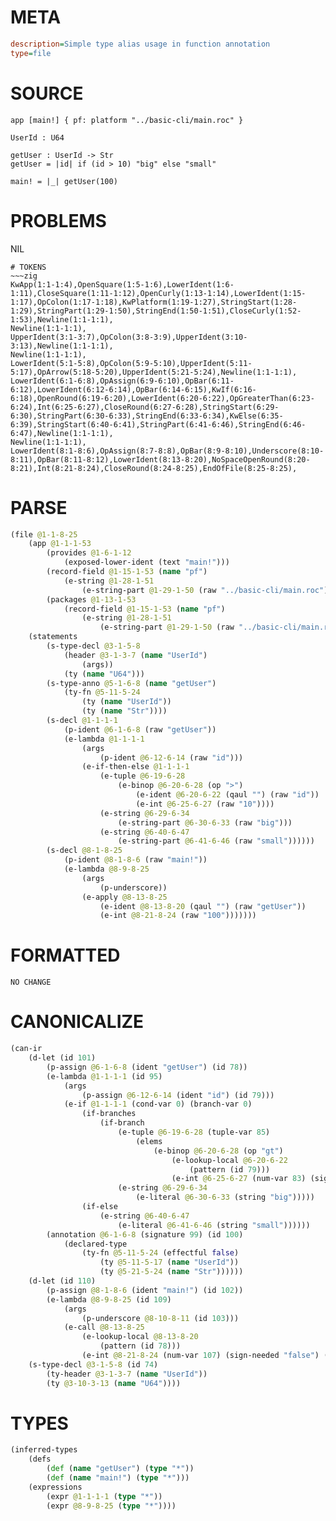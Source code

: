# META
~~~ini
description=Simple type alias usage in function annotation
type=file
~~~
# SOURCE
~~~roc
app [main!] { pf: platform "../basic-cli/main.roc" }

UserId : U64

getUser : UserId -> Str
getUser = |id| if (id > 10) "big" else "small"

main! = |_| getUser(100)
~~~
# PROBLEMS
NIL

~~~
# TOKENS
~~~zig
KwApp(1:1-1:4),OpenSquare(1:5-1:6),LowerIdent(1:6-1:11),CloseSquare(1:11-1:12),OpenCurly(1:13-1:14),LowerIdent(1:15-1:17),OpColon(1:17-1:18),KwPlatform(1:19-1:27),StringStart(1:28-1:29),StringPart(1:29-1:50),StringEnd(1:50-1:51),CloseCurly(1:52-1:53),Newline(1:1-1:1),
Newline(1:1-1:1),
UpperIdent(3:1-3:7),OpColon(3:8-3:9),UpperIdent(3:10-3:13),Newline(1:1-1:1),
Newline(1:1-1:1),
LowerIdent(5:1-5:8),OpColon(5:9-5:10),UpperIdent(5:11-5:17),OpArrow(5:18-5:20),UpperIdent(5:21-5:24),Newline(1:1-1:1),
LowerIdent(6:1-6:8),OpAssign(6:9-6:10),OpBar(6:11-6:12),LowerIdent(6:12-6:14),OpBar(6:14-6:15),KwIf(6:16-6:18),OpenRound(6:19-6:20),LowerIdent(6:20-6:22),OpGreaterThan(6:23-6:24),Int(6:25-6:27),CloseRound(6:27-6:28),StringStart(6:29-6:30),StringPart(6:30-6:33),StringEnd(6:33-6:34),KwElse(6:35-6:39),StringStart(6:40-6:41),StringPart(6:41-6:46),StringEnd(6:46-6:47),Newline(1:1-1:1),
Newline(1:1-1:1),
LowerIdent(8:1-8:6),OpAssign(8:7-8:8),OpBar(8:9-8:10),Underscore(8:10-8:11),OpBar(8:11-8:12),LowerIdent(8:13-8:20),NoSpaceOpenRound(8:20-8:21),Int(8:21-8:24),CloseRound(8:24-8:25),EndOfFile(8:25-8:25),
~~~
# PARSE
~~~clojure
(file @1-1-8-25
	(app @1-1-1-53
		(provides @1-6-1-12
			(exposed-lower-ident (text "main!")))
		(record-field @1-15-1-53 (name "pf")
			(e-string @1-28-1-51
				(e-string-part @1-29-1-50 (raw "../basic-cli/main.roc"))))
		(packages @1-13-1-53
			(record-field @1-15-1-53 (name "pf")
				(e-string @1-28-1-51
					(e-string-part @1-29-1-50 (raw "../basic-cli/main.roc"))))))
	(statements
		(s-type-decl @3-1-5-8
			(header @3-1-3-7 (name "UserId")
				(args))
			(ty (name "U64")))
		(s-type-anno @5-1-6-8 (name "getUser")
			(ty-fn @5-11-5-24
				(ty (name "UserId"))
				(ty (name "Str"))))
		(s-decl @1-1-1-1
			(p-ident @6-1-6-8 (raw "getUser"))
			(e-lambda @1-1-1-1
				(args
					(p-ident @6-12-6-14 (raw "id")))
				(e-if-then-else @1-1-1-1
					(e-tuple @6-19-6-28
						(e-binop @6-20-6-28 (op ">")
							(e-ident @6-20-6-22 (qaul "") (raw "id"))
							(e-int @6-25-6-27 (raw "10"))))
					(e-string @6-29-6-34
						(e-string-part @6-30-6-33 (raw "big")))
					(e-string @6-40-6-47
						(e-string-part @6-41-6-46 (raw "small"))))))
		(s-decl @8-1-8-25
			(p-ident @8-1-8-6 (raw "main!"))
			(e-lambda @8-9-8-25
				(args
					(p-underscore))
				(e-apply @8-13-8-25
					(e-ident @8-13-8-20 (qaul "") (raw "getUser"))
					(e-int @8-21-8-24 (raw "100")))))))
~~~
# FORMATTED
~~~roc
NO CHANGE
~~~
# CANONICALIZE
~~~clojure
(can-ir
	(d-let (id 101)
		(p-assign @6-1-6-8 (ident "getUser") (id 78))
		(e-lambda @1-1-1-1 (id 95)
			(args
				(p-assign @6-12-6-14 (ident "id") (id 79)))
			(e-if @1-1-1-1 (cond-var 0) (branch-var 0)
				(if-branches
					(if-branch
						(e-tuple @6-19-6-28 (tuple-var 85)
							(elems
								(e-binop @6-20-6-28 (op "gt")
									(e-lookup-local @6-20-6-22
										(pattern (id 79)))
									(e-int @6-25-6-27 (num-var 83) (sign-needed "false") (bits-needed "7") (value "10")))))
						(e-string @6-29-6-34
							(e-literal @6-30-6-33 (string "big")))))
				(if-else
					(e-string @6-40-6-47
						(e-literal @6-41-6-46 (string "small"))))))
		(annotation @6-1-6-8 (signature 99) (id 100)
			(declared-type
				(ty-fn @5-11-5-24 (effectful false)
					(ty @5-11-5-17 (name "UserId"))
					(ty @5-21-5-24 (name "Str"))))))
	(d-let (id 110)
		(p-assign @8-1-8-6 (ident "main!") (id 102))
		(e-lambda @8-9-8-25 (id 109)
			(args
				(p-underscore @8-10-8-11 (id 103)))
			(e-call @8-13-8-25
				(e-lookup-local @8-13-8-20
					(pattern (id 78)))
				(e-int @8-21-8-24 (num-var 107) (sign-needed "false") (bits-needed "7") (value "100")))))
	(s-type-decl @3-1-5-8 (id 74)
		(ty-header @3-1-3-7 (name "UserId"))
		(ty @3-10-3-13 (name "U64"))))
~~~
# TYPES
~~~clojure
(inferred-types
	(defs
		(def (name "getUser") (type "*"))
		(def (name "main!") (type "*")))
	(expressions
		(expr @1-1-1-1 (type "*"))
		(expr @8-9-8-25 (type "*"))))
~~~